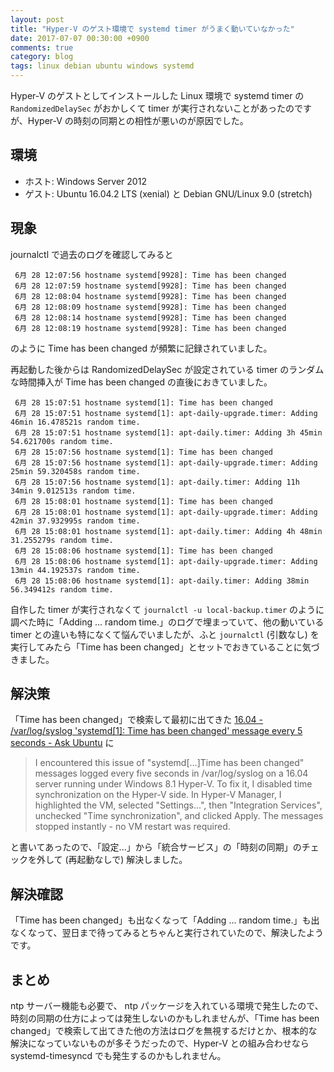 ```yaml
---
layout: post
title: "Hyper-V のゲスト環境で systemd timer がうまく動いていなかった"
date: 2017-07-07 00:30:00 +0900
comments: true
category: blog
tags: linux debian ubuntu windows systemd
---
```

Hyper-V のゲストとしてインストールした Linux 環境で systemd timer の `RandomizedDelaySec` がおかしくて timer が実行されないことがあったのですが、Hyper-V の時刻の同期との相性が悪いのが原因でした。

<!--more-->

## 環境

- ホスト: Windows Server 2012
- ゲスト: Ubuntu 16.04.2 LTS (xenial) と Debian GNU/Linux 9.0 (stretch)

## 現象

journalctl で過去のログを確認してみると

```
 6月 28 12:07:56 hostname systemd[9928]: Time has been changed
 6月 28 12:07:59 hostname systemd[9928]: Time has been changed
 6月 28 12:08:04 hostname systemd[9928]: Time has been changed
 6月 28 12:08:09 hostname systemd[9928]: Time has been changed
 6月 28 12:08:14 hostname systemd[9928]: Time has been changed
 6月 28 12:08:19 hostname systemd[9928]: Time has been changed
```

のように Time has been changed が頻繁に記録されていました。

再起動した後からは RandomizedDelaySec が設定されている timer のランダムな時間挿入が Time has been changed の直後におきていました。

```
 6月 28 15:07:51 hostname systemd[1]: Time has been changed
 6月 28 15:07:51 hostname systemd[1]: apt-daily-upgrade.timer: Adding 46min 16.478521s random time.
 6月 28 15:07:51 hostname systemd[1]: apt-daily.timer: Adding 3h 45min 54.621700s random time.
 6月 28 15:07:56 hostname systemd[1]: Time has been changed
 6月 28 15:07:56 hostname systemd[1]: apt-daily-upgrade.timer: Adding 25min 59.320458s random time.
 6月 28 15:07:56 hostname systemd[1]: apt-daily.timer: Adding 11h 34min 9.012513s random time.
 6月 28 15:08:01 hostname systemd[1]: Time has been changed
 6月 28 15:08:01 hostname systemd[1]: apt-daily-upgrade.timer: Adding 42min 37.932995s random time.
 6月 28 15:08:01 hostname systemd[1]: apt-daily.timer: Adding 4h 48min 31.255279s random time.
 6月 28 15:08:06 hostname systemd[1]: Time has been changed
 6月 28 15:08:06 hostname systemd[1]: apt-daily-upgrade.timer: Adding 13min 44.192537s random time.
 6月 28 15:08:06 hostname systemd[1]: apt-daily.timer: Adding 38min 56.349412s random time.
```

自作した timer が実行されなくて `journalctl -u local-backup.timer` のように調べた時に「Adding ... random time.」のログで埋まっていて、他の動いている timer との違いも特になくて悩んでいましたが、ふと `journalctl` (引数なし) を実行してみたら「Time has been changed」とセットでおきていることに気づきました。

## 解決策

「Time has been changed」で検索して最初に出てきた [16.04 - /var/log/syslog 'systemd\[1\]: Time has been changed' message every 5 seconds - Ask Ubuntu](https://askubuntu.com/questions/888493/var-log-syslog-systemd1-time-has-been-changed-message-every-5-seconds) に

> I encountered this issue of "systemd[...]Time has been changed" messages logged every five seconds in /var/log/syslog on a 16.04 server running under Windows 8.1 Hyper-V. To fix it, I disabled time synchronization on the Hyper-V side. In Hyper-V Manager, I highlighted the VM, selected "Settings...", then "Integration Services", unchecked "Time synchronization", and clicked Apply. The messages stopped instantly - no VM restart was required.

と書いてあったので、「設定...」から「統合サービス」の「時刻の同期」のチェックを外して (再起動なしで) 解決しました。

## 解決確認

「Time has been changed」も出なくなって「Adding ... random time.」も出なくなって、翌日まで待ってみるとちゃんと実行されていたので、解決したようです。

## まとめ

ntp サーバー機能も必要で、 ntp パッケージを入れている環境で発生したので、時刻の同期の仕方によっては発生しないのかもしれませんが、「Time has been changed」で検索して出てきた他の方法はログを無視するだけとか、根本的な解決になっていないものが多そうだったので、Hyper-V との組み合わせなら systemd-timesyncd でも発生するのかもしれません。
